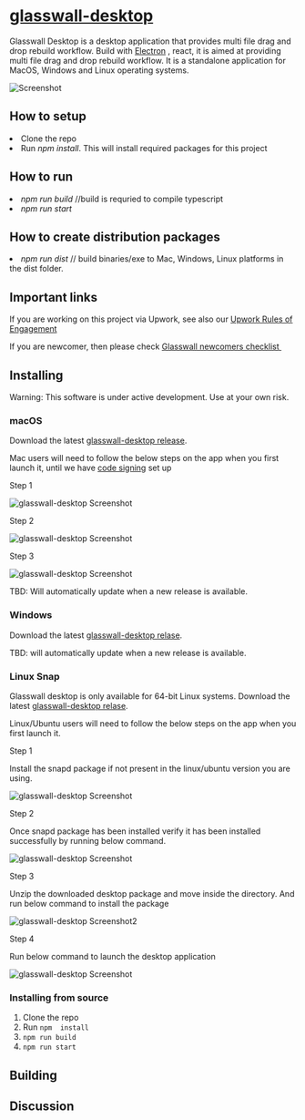 


# [glasswall-desktop](https://k8-proxy.github.io/glasswall-desktop/)
<p>Glasswall Desktop is a desktop application that provides multi file drag and drop rebuild workflow. Build with 
<a href="https://github.com/electron/electron"> Electron</a> , react, it is aimed at providing multi file drag and drop rebuild workflow.  It is a standalone application for MacOS, Windows and Linux operating systems.</p>

![Screenshot](https://github.com/k8-proxy/glasswall-desktop/blob/main/Screen-shot-1.png)

<h2> How to setup</h2> 
<li>Clone the repo</li>
<li> Run<i> npm install</i>. This will install required packages for this project </li>

<h2> How to run</h2> 
<li> <i>npm run build</i> //build is requried to compile typescript</li> 
<li> <i>npm run start </i></li>

<h2> How to create distribution packages</h2> 
<li> <i>npm run dist</i> // build binaries/exe to Mac, Windows, Linux platforms in the dist folder. </li>

## Important links

If you are working on this project via Upwork, see also our [Upwork Rules of Engagement](https://github.com/filetrust/Open-Source/blob/master/upwork/rules-of-engagement.md)

If you are newcomer, then please check [Glasswall newcomers checklist ](https://github.com/filetrust/Open-Source )


## Installing

Warning: This software is under active development. Use at your own risk.

### macOS

Download the latest [glasswall-desktop release](https://github.com/k8-proxy/glasswall-desktop/releases/download/0.1.0/glasswall-desktop.dmg.zip).

Mac users will need to follow the below steps on the app when you first launch it, until we have [code signing](https://www.electron.build/code-signing) set up

<p>Step 1</p>
  
![glasswall-desktop Screenshot](https://github.com/k8-proxy/glasswall-desktop/blob/main/permission1.png)


<p>Step 2</p>

![glasswall-desktop Screenshot](https://github.com/k8-proxy/glasswall-desktop/blob/main/permission2.png)


<p>Step 3</p>

![glasswall-desktop Screenshot](https://github.com/k8-proxy/glasswall-desktop/blob/main/permission3.png)

TBD: Will automatically update when a new release is available.

### Windows

Download the latest [glasswall-desktop relase](https://github.com/k8-proxy/glasswall-desktop/releases/download/0.1.0/glasswall-desktop.exe.zip).

TBD: will automatically update when a new release is available.


### Linux Snap

Glasswall desktop is only available for 64-bit Linux systems.
Download the latest [glasswall-desktop relase](https://github.com/k8-proxy/k8-electron-react/releases/download/0.1.0/glasswall-desktop.snap.zip).

Linux/Ubuntu users will need to follow the below steps on the app when you first launch it.

<p>Step 1</p>
Install the snapd package if not present in the linux/ubuntu version you are using.

![glasswall-desktop Screenshot](https://github.com/k8-proxy/glasswall-desktop/blob/main/Linux_Snap_Install_Command.JPG)


<p>Step 2</p>
Once snapd package has been installed verify it has been installed successfully by running below command.

![glasswall-desktop Screenshot](https://github.com/k8-proxy/glasswall-desktop/blob/main/Linux_SnapPackage_Verification_Command.JPG)


<p>Step 3</p>
Unzip the downloaded desktop package and move inside the directory. And run below command to install the package

![glasswall-desktop Screenshot2](https://github.com/k8-proxy/glasswall-desktop/blob/main/Linux_DesktopApp_Install_Command.JPG)


<p>Step 4</p>
Run below command to launch the desktop application

![glasswall-desktop Screenshot](https://github.com/k8-proxy/glasswall-desktop/blob/main//Linux_DesktopApp_Run_Command.JPG)


### Installing from source

1. Clone the repo
2. Run `npm  install`
3. `npm run build`
4. `npm run start`

## Building


## Discussion


